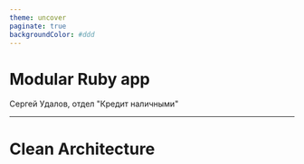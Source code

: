 ```yaml
---
theme: uncover
paginate: true
backgroundColor: #ddd
---
```


# Modular Ruby app

Сергей Удалов, отдел "Кредит наличными"

---

# Clean Architecture
